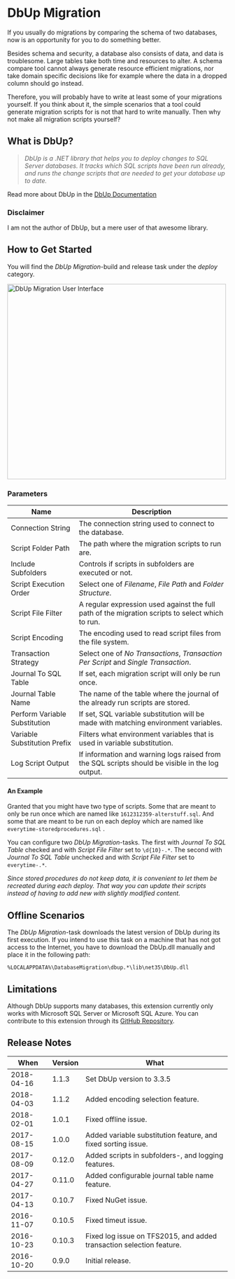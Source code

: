 # DbUp Migration

If you usually do migrations by comparing the schema of two databases, now is an opportunity for you to do something better.

Besides schema and security, a database also consists of data, and data is troublesome. Large tables take both time and resources to alter. A schema compare tool cannot always generate resource efficient migrations, nor take domain specific decisions like for example where the data in a dropped column should go instead.

Therefore, you will probably have to write at least some of your migrations yourself. If you think about it, the simple scenarios that a tool could generate migration scripts for is not that hard to write manually. Then why not make all migration scripts yourself?

## What is DbUp?

> *DbUp is a .NET library that helps you to deploy changes to SQL Server databases. It tracks which SQL scripts have been run already, and runs the change scripts that are needed to get your database up to date.*

Read more about DbUp in the [DbUp Documentation](http://dbup.readthedocs.io)

### Disclaimer

I am not the author of DbUp, but a mere user of that awesome library.

## How to Get Started

You will find the *DbUp Migration*-build and release task under the *deploy* category.

<img src="https://github.com/johanclasson/vso-agent-tasks/raw/master/DbUpMigration/example.png" alt="DbUp Migration User Interface" width="500" height="445">

### Parameters

| Name | Description |
|------|-------------|
| Connection String | The connection string used to connect to the database. |
| Script Folder Path | The path where the migration scripts to run are. |
| Include Subfolders | Controls if scripts in subfolders are executed or not. |
| Script Execution Order | Select one of *Filename*, *File Path* and *Folder Structure*. |
| Script File Filter | A regular expression used against the full path of the migration scripts to select which to run. |
| Script Encoding | The encoding used to read script files from the file system. |
| Transaction Strategy | Select one of *No Transactions*, *Transaction Per Script* and *Single Transaction*. |
| Journal To SQL Table | If set, each migration script will only be run once. |
| Journal Table Name | The name of the table where the journal of the already run scripts are stored. |
| Perform Variable Substitution | If set, SQL variable substitution will be made with matching environment variables. |
| Variable Substitution Prefix | Filters what environment variables that is used in variable substitution. |
| Log Script Output | If information and warning logs raised from the SQL scripts should be visible in the log output. |

#### An Example

Granted that you might have two type of scripts. Some that are meant to only be run once which are named like `1612312359-alterstuff.sql`. And some that are meant to be run on each deploy which are named like `everytime-storedprocedures.sql` .

You can configure two *DbUp Migration*-tasks. The first with *Journal To SQL Table* checked and with *Script File Filter* set to `\d{10}-.*`. The second with *Journal To SQL Table* unchecked and with *Script File Filter* set to `everytime-.*`.

*Since stored procedures do not keep data, it is convenient to let them be recreated during each deploy. That way you can update their scripts instead of having to add new with slightly modified content.* 

## Offline Scenarios

The *DbUp Migration*-task downloads the latest version of DbUp during its first execution. If you intend to use this task on a machine that has not got access to the Internet, you have to download the DbUp.dll manually and place it in the following path:

`%LOCALAPPDATA%\DatabaseMigration\dbup.*\lib\net35\DbUp.dll`

## Limitations

Although DbUp supports many databases, this extension currently only works with Microsoft SQL Server or Microsoft SQL Azure. You can contribute to this extension through its [GitHub Repository](https://github.com/johanclasson/vso-agent-tasks/tree/master/DbUpMigration).

## Release Notes

| When | Version | What |
|------|---------|------|
| 2018-04-16 | 1.1.3 | Set DbUp version to 3.3.5 |
| 2018-04-03 | 1.1.2 | Added encoding selection feature. |
| 2018-02-01 | 1.0.1 | Fixed offline issue. |
| 2017-08-15 | 1.0.0 | Added variable substitution feature, and fixed sorting issue. |
| 2017-08-09 | 0.12.0 | Added scripts in subfolders-, and logging features. |
| 2017-04-27 | 0.11.0 | Added configurable journal table name feature. |
| 2017-04-13 | 0.10.7 | Fixed NuGet issue. |
| 2016-11-07 | 0.10.5 | Fixed timeut issue. |
| 2016-10-23 | 0.10.3 | Fixed log issue on TFS2015, and added transaction selection feature. |
| 2016-10-20 | 0.9.0 | Initial release. |

